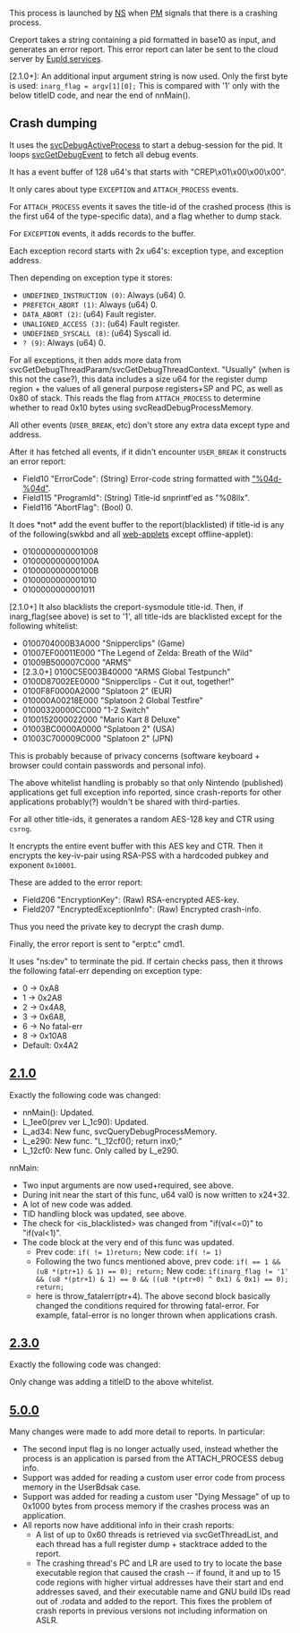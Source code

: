This process is launched by [NS](NS%20Services.md "wikilink") when
[PM](Process%20Manager%20services.md "wikilink") signals that there is a
crashing process.

Creport takes a string containing a pid formatted in base10 as input,
and generates an error report. This error report can later be sent to
the cloud server by [Eupld services](Eupld%20services.md "wikilink").

\[2.1.0+\]: An additional input argument string is now used. Only the
first byte is used: `inarg_flag = argv[1][0];` This is compared with '1'
only with the below titleID code, and near the end of nnMain().

## Crash dumping

It uses the [svcDebugActiveProcess](SVC.md "wikilink") to start a
debug-session for the pid. It loops
[svcGetDebugEvent](SVC.md "wikilink") to fetch all debug events.

It has a event buffer of 128 u64's that starts with
"CREP\\x01\\x00\\x00\\x00".

It only cares about type `EXCEPTION` and `ATTACH_PROCESS` events.

For `ATTACH_PROCESS` events it saves the title-id of the crashed process
(this is the first u64 of the type-specific data), and a flag whether to
dump stack.

For `EXCEPTION` events, it adds records to the buffer.

Each exception record starts with 2x u64's: exception type, and
exception address.

Then depending on exception type it stores:

  - `UNDEFINED_INSTRUCTION (0)`: Always (u64) 0.
  - `PREFETCH_ABORT (1)`: Always (u64) 0.
  - `DATA_ABORT (2)`: (u64) Fault register.
  - `UNALIGNED_ACCESS (3)`: (u64) Fault register.
  - `UNDEFINED_SYSCALL (8)`: (u64) Syscall id.
  - `? (9)`: Always (u64) 0.

For all exceptions, it then adds more data from
svcGetDebugThreadParam/svcGetDebugThreadContext. "Usually" (when is this
not the case?), this data includes a size u64 for the register dump
region + the values of all general purpose registers+SP and PC, as well
as 0x80 of stack. This reads the flag from `ATTACH_PROCESS` to determine
whether to read 0x10 bytes using svcReadDebugProcessMemory.

All other events (`USER_BREAK`, etc) don't store any extra data except
type and address.

After it has fetched all events, if it didn't encounter `USER_BREAK` it
constructs an error report:

  - Field10 "ErrorCode": (String) Error-code string formatted with
    ["%04d-%04d"](Error%20codes.md "wikilink").
  - Field115 "ProgramId": (String) Title-id snprintf'ed as "%08llx".
  - Field116 "AbortFlag": (Bool) 0.

It does \*not\* add the event buffer to the report(blacklisted) if
title-id is any of the following(swkbd and all
[web-applets](Internet%20Browser.md "wikilink") except offline-applet):

  - 0100000000001008
  - 010000000000100A
  - 010000000000100B
  - 0100000000001010
  - 0100000000001011

\[2.1.0+\] It also blacklists the creport-sysmodule title-id. Then, if
inarg\_flag(see above) is set to '1', all title-ids are blacklisted
except for the following whitelist:

  - 0100704000B3A000 "Snipperclips" (Game)
  - 01007EF00011E000 "The Legend of Zelda: Breath of the Wild"
  - 01009B500007C000 "ARMS"
  - \[2.3.0+\] 0100C5E003B40000 "ARMS Global Testpunch"
  - 0100D87002EE0000 "Snipperclips - Cut it out, together\!"
  - 0100F8F0000A2000 "Splatoon 2" (EUR)
  - 010000A00218E000 "Splatoon 2 Global Testfire"
  - 01000320000CC000 "1-2 Switch"
  - 0100152000022000 "Mario Kart 8 Deluxe"
  - 01003BC0000A0000 "Splatoon 2" (USA)
  - 01003C700009C000 "Splatoon 2" (JPN)

This is probably because of privacy concerns (software keyboard +
browser could contain passwords and personal info).

The above whitelist handling is probably so that only Nintendo
(published) applications get full exception info reported, since
crash-reports for other applications probably(?) wouldn't be shared with
third-parties.

For all other title-ids, it generates a random AES-128 key and CTR using
`csrng`.

It encrypts the entire event buffer with this AES key and CTR. Then it
encrypts the key-iv-pair using RSA-PSS with a hardcoded pubkey and
exponent `0x10001`.

These are added to the error report:

  - Field206 "EncryptionKey": (Raw) RSA-encrypted AES-key.
  - Field207 "EncryptedExceptionInfo": (Raw) Encrypted crash-info.

Thus you need the private key to decrypt the crash dump.

Finally, the error report is sent to "erpt:c" cmd1.

It uses "ns:dev" to terminate the pid. If certain checks pass, then it
throws the following fatal-err depending on exception type:

  - 0 -\> 0xA8
  - 1 -\> 0x2A8
  - 2 -\> 0x4A8,
  - 3 -\> 0x6A8,
  - 6 -\> No fatal-err
  - 8 -\> 0x10A8
  - Default: 0x4A2

## [2.1.0](2.1.0.md "wikilink")

Exactly the following code was changed:

  - nnMain(): Updated.
  - L\_1ee0(prev ver L\_1c90): Updated.
  - L\_ad34: New func, svcQueryDebugProcessMemory.
  - L\_e290: New func. "L\_12cf0(<inparams>); return inx0;"
  - L\_12cf0: New func. Only called by L\_e290.

nnMain:

  - Two input arguments are now used+required, see above.
  - During init near the start of this func, u64 val0 is now written to
    x24+32.
  - A lot of new code was added.
  - TID handling block was updated, see above.
  - The check for <is_blacklisted> was changed from
    "if(val\<=0)<branch>" to "if(val\<1)<branch>".
  - The code block at the very end of this func was updated.
      - Prev code: `if(`<loadedval>` != 1)return;` New code:
        `if(`<loadedval>`
        != 1)`<jump over the two following func calls which are the same as prev ver>
      - Following the two funcs mentioned above, prev code:
        `if(`<loadedval>` == 1 && (u8 *(ptr+1) & 1) == 0)`<call func>`;
        return;` New code: `if(inarg_flag != '1' && (u8 *(ptr+1) & 1)
        == 0 && ((u8 *(ptr+0) ^ 0x1) & 0x1) == 0)`<call func>`; return;`
      - <call func> here is throw\_fatalerr(ptr+4). The above second
        block basically changed the conditions required for throwing
        fatal-error. For example, fatal-error is no longer thrown when
        applications crash.

## [2.3.0](2.3.0.md "wikilink")

Exactly the following code was changed:

Only change was adding a titleID to the above whitelist.

## [5.0.0](5.0.0.md "wikilink")

Many changes were made to add more detail to reports. In particular:

  - The second input flag is no longer actually used, instead whether
    the process is an application is parsed from the ATTACH\_PROCESS
    debug info.
  - Support was added for reading a custom user error code from process
    memory in the UserBdsak case.
  - Support was added for reading a custom user "Dying Message" of up to
    0x1000 bytes from process memory if the crashes process was an
    application.
  - All reports now have additional info in their crash reports:
      - A list of up to 0x60 threads is retrieved via svcGetThreadList,
        and each thread has a full register dump + stacktrace added to
        the report.
      - The crashing thread's PC and LR are used to try to locate the
        base executable region that caused the crash -- if found, it and
        up to 15 code regions with higher virtual addresses have their
        start and end addresses saved, and their executable name and GNU
        build IDs read out of .rodata and added to the report. This
        fixes the problem of crash reports in previous versions not
        including information on ASLR.
